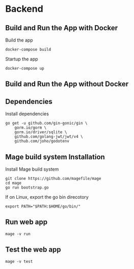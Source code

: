 # Backend

## Build and Run the App with Docker
Build the app
```
docker-compose build
```

Startup the app
```
docker-compose up
```

## Build and Run the App without Docker

## Dependencies
Install dependencies
```
go get -u github.com/gin-gonic/gin \ 
	gorm.io/gorm \
	gorm.io/driver/sqlite \
	github.com/golang-jwt/jwt/v4 \
	github.com/joho/godotenv
```

## Mage build system Installation
Install Mage build system
```
git clone https://github.com/magefile/mage
cd mage
go run bootstrap.go
```
If on Linux, export the go bin direcotory
```
export PATH="$PATH:$HOME/go/bin/"
```

## Run web app
```
mage -v run
```

## Test the web app
```
mage -v test
```

